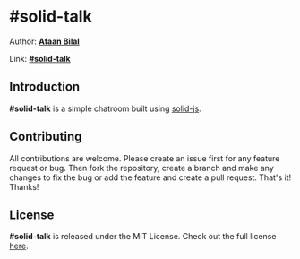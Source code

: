 #solid-talk
===========

Author: **[Afaan Bilal](https://afaan.dev)**

Link: **[#solid-talk](https://afaan.dev/solid-talk)**

## Introduction
**#solid-talk** is a simple chatroom built using [solid-js](https://www.solidjs.com/).

## Contributing
All contributions are welcome. Please create an issue first for any feature request
or bug. Then fork the repository, create a branch and make any changes to fix the bug
or add the feature and create a pull request. That's it!
Thanks!

## License
**#solid-talk** is released under the MIT License.
Check out the full license [here](LICENSE).
